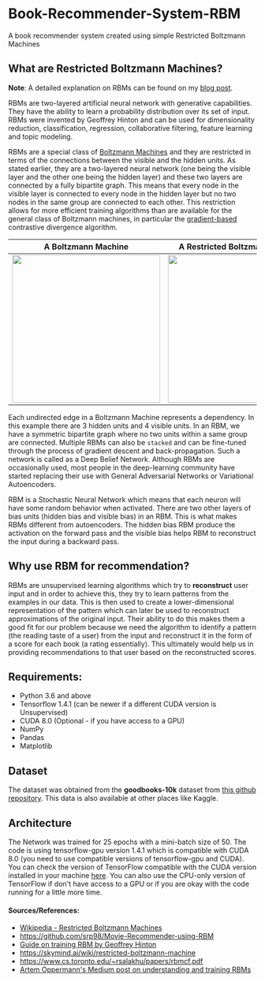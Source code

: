 # Book-Recommender-System-RBM
A book recommender system created using simple Restricted Boltzmann Machines

## What are Restricted Boltzmann Machines?

**Note**: A detailed explanation on RBMs can be found on my [blog post](https://adityashrm21.github.io/Restricted-Boltzmann-Machines/).

RBMs are two-layered artificial neural network with generative capabilities. They have the ability to learn a probability distribution over its set of input. RBMs were invented by Geoffrey Hinton and can be used for dimensionality reduction, classification, regression, collaborative filtering, feature learning and topic modeling.

RBMs are a special class of [Boltzmann Machines](https://en.wikipedia.org/wiki/Boltzmann_machine) and they are restricted in terms of the connections between the visible and the hidden units. As stated earlier, they are a two-layered neural network (one being the visible layer and the other one being the hidden layer) and these two layers are connected by a fully bipartite graph. This means that every node in the visible layer is connected to every node in the hidden layer but no two nodes in the same group are connected to each other. This restriction allows for more efficient training algorithms than are available for the general class of Boltzmann machines, in particular the [gradient-based](https://en.wikipedia.org/wiki/Gradient_descent) contrastive divergence algorithm.


A Boltzmann Machine             |  A Restricted Boltzmann Machine
:-------------------------:|:-------------------------:
<img src = "https://upload.wikimedia.org/wikipedia/commons/7/7a/Boltzmannexamplev1.png" width = "300">  |  <img src = "https://upload.wikimedia.org/wikipedia/commons/thumb/e/e8/Restricted_Boltzmann_machine.svg/440px-Restricted_Boltzmann_machine.svg.png" width = "300">


Each undirected edge in a Boltzmann Machine represents a dependency. In this example there are 3 hidden units and 4 visible units. In an RBM, we have a symmetric bipartite graph where no two units within a same group are connected.
Multiple RBMs can also be `stacked` and can be fine-tuned through the process of gradient descent and back-propagation. Such a network is called as a Deep Belief Network. Although RBMs are occasionally used, most people in the deep-learning community have started replacing their use with General Adversarial Networks or Variational Autoencoders.

RBM is a Stochastic Neural Network which means that each neuron will have some random behavior when activated. There are two other layers of bias units (hidden bias and visible bias) in an RBM. This is what makes RBMs different from autoencoders. The hidden bias RBM produce the activation on the forward pass and the visible bias helps RBM to reconstruct the input during a backward pass.

## Why use RBM for recommendation?

RBMs are unsupervised learning algorithms which try to **reconstruct** user input and in order to achieve this, they try to learn patterns from the examples in our data. This is then used to create a lower-dimensional representation of the pattern which can later be used to reconstruct approximations of the original input. Their ability to do this makes them a good fit for our problem because we need the algorithm to identify a pattern (the reading taste of a user) from the input and reconstruct it in the form of a score for each book (a rating essentially). This ultimately would help us in providing recommendations to that user based on the reconstructed scores.

## Requirements:

- Python 3.6 and above
- Tensorflow 1.4.1 (can be newer if a different CUDA version is Unsupervised)
- CUDA 8.0 (Optional - if you have access to a GPU)
- NumPy
- Pandas
- Matplotlib

## Dataset

The dataset was obtained from the **goodbooks-10k** dataset from [this github repository](https://github.com/zygmuntz/goodbooks-10k). This data is also available at other places like Kaggle.
## Architecture

The Network was trained for 25 epochs with a mini-batch size of 50. The code is using tensorflow-gpu version 1.4.1 which is compatible with CUDA 8.0 (you need to use compatible versions of tensorflow-gpu and CUDA). You can check the version of TensorFlow compatible with the CUDA version installed in your machine [here](https://www.tensorflow.org/install/source#tested_source_configurations). You can also use the CPU-only version of TensorFlow if don't have access to a GPU or if you are okay with the code running for a little more time.

#### Sources/References:
* [Wikipedia - Restricted Boltzmann Machines](https://en.wikipedia.org/wiki/Restricted_Boltzmann_machine)
*  https://github.com/srp98/Movie-Recommender-using-RBM
* [Guide on training RBM by Geoffrey Hinton](https://www.csrc.ac.cn/upload/file/20170703/1499052743888438.pdf)
* https://skymind.ai/wiki/restricted-boltzmann-machine
* https://www.cs.toronto.edu/~rsalakhu/papers/rbmcf.pdf
* [Artem Oppermann's Medium post on understanding and training RBMs]( https://towardsdatascience.com/deep-learning-meets-physics-restricted-boltzmann-machines-part-ii-4b159dce1ffb)
